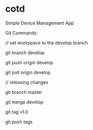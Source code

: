 cotd
====
Simple Device Management App`


Git Commands:

// set workspace to the develop branch

git branch develop

git push origin develop

git pull origin develop


// releasing changes

git branch master

git merge develop

git tag v1.0

git push tags 


